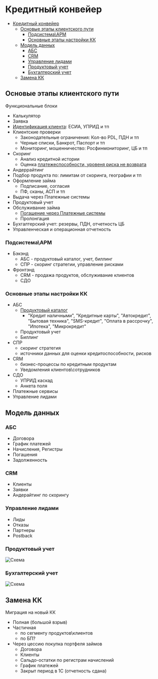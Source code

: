 # Кредитный конвейер

- [Кредитный конвейер](#кредитный-конвейер)
  - [Основые этапы клиентского пути](#основые-этапы-клиентского-пути)
    - [Подсистема\\АРМ](#подсистемаарм)
    - [Основные этапы настройки КК](#основные-этапы-настройки-кк)
  - [Модель данных](#модель-данных)
    - [АБС](#абс)
    - [CRM](#crm)
    - [Управление лидами](#управление-лидами)
    - [Продуктовый учет](#продуктовый-учет)
    - [Бухгалтерский учет](#бухгалтерский-учет)
  - [Замена КК](#замена-кк)

## Основые этапы клиентского пути

Функциональные блоки

- Калькулятор
- Заявка
- [Идентификация клиента](identity.md): ЕСИА, УПРИД и тп
- Клиентские проверки
  - Законодательные ограничения: Кол-во PDL, ПДН и тп
  - Черные списки, Банкрот, Паспорт и тп
  - Мониторинг, мошенничество: Росфинмониторинг, ЦБ и тп
- Скоринг
  - Анализ кредитной истории
  - Оценка [платежеспособности, уровеня риска не возврата](https://habr.com/ru/companies/vtb/articles/524454/)
- Андеррайтинг  
- Подбор продукта по: лимитам от скоринга, географии и тп
- Оформление займа
  - Подписание, согласия
   - ПФ, сканы, АСП и тп
- Выдача через Платежные системы
- Продуктовый учет
- Обслуживание займа
  - [Погашение через Платежные системы](https://sptnk.co/ru/credit.html)
  - Пролонгация
- Бухгалтерский учет: резервы, ПДН, отчетность ЦБ
- Управленческая и операционная отчетность

### Подсистема\АРМ

- Бэкэнд
  - АБС - продуктовый каталог, учет, биллинг
  - СПР - скоринг стратегии, управление рисками
- Фронтэнд
  - CRM - продажа продуктов, обслуживание клиентов
  - СДО

### Основные этапы настройки КК

- АБС
  - [Продуктовый каталог](productcatalog.md)
    - "Кредит наличными", "Кредитные карты", "Автокредит", "Бытовая техника", "SMS-кредит", "Оплата в рассрочку", "Ипотека", "Микрокредит"
  - Продуктовый учет
  - Биллинг
- СПР
  - скоринг стратегия
  - источники данных для оценки кредитоспособности, рисков
- CRM
  - бизнес-процессы по кредитным продуктам
  - Уведомления клиентов\сотрудников
- СДО
  - УПРИД каскад
  - Анкета поля
- Платежные сервисы
- Управление лидами

## Модель данных

### АБС

- Договора
- График платежей
- Начисления, Регистры
- Погашения
- Задолженность
  
### CRM

- Клиенты
- Заявки
- Андерайтинг по скорингу

### Управление лидами
  
- Лиды
- Отказы
- Партнеры
- Postback

### Продуктовый учет

![Схема](http://www.plantuml.com/plantuml/proxy?cache=no&src=https://raw.githubusercontent.com/daemon110282/bp/main/scheme/pu.puml)

### Бухгалтерский учет

![Схема](http://www.plantuml.com/plantuml/proxy?cache=no&src=https://raw.githubusercontent.com/daemon110282/bp/main/scheme/bu.puml)

## Замена КК

Миграция на новый КК

- Полная (большой взрыв)
- Частичная
  - по сегменту продуктов\клиентов
  - по БП?
- Через цессию покупка портфеля займов
  - Договора
  - Клиенты
  - Сальдо-остатки по регистрам начислений
  - График платежей
  - Закрыт период в 1С (отчетность сдана)